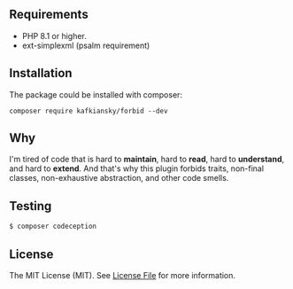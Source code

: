 ## Requirements

- PHP 8.1 or higher.
- ext-simplexml (psalm requirement)

## Installation

The package could be installed with composer:

```shell
composer require kafkiansky/forbid --dev
```

## Why

I'm tired of code that is hard to **maintain**, hard to **read**, hard to **understand**, and hard to **extend**.
And that's why this plugin forbids traits, non-final classes, non-exhaustive abstraction, and other code smells.

## Testing

``` bash
$ composer codeception
```  

## License

The MIT License (MIT). See [License File](LICENSE.md) for more information.